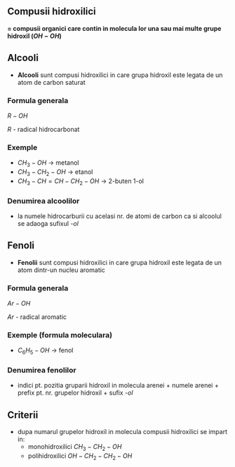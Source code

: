 ## Compusii hidroxilici

**= compusii organici care contin in molecula lor una sau mai multe grupe hidroxil ($OH-OH$)**

## Alcooli

-   **Alcooli** sunt compusi hidroxilici in care grupa hidroxil este legata de un atom de carbon saturat

### Formula generala

$R-OH$

$R$ - radical hidrocarbonat

### Exemple

-   $CH_3-OH$ -> metanol
-   $CH_3-CH_2-OH$ -> etanol
-   $CH_3-CH=CH-CH_2-OH$ -> 2-buten 1-ol

### Denumirea alcoolilor

-   la numele hidrocarburii cu acelasi nr. de atomi de carbon ca si alcoolul se adaoga sufixul _-ol_

## Fenoli

-   **Fenolii** sunt compusi hidroxilici in care grupa hidroxil este legata de un atom dintr-un nucleu aromatic

### Formula generala

$Ar-OH$

$Ar$ - radical aromatic

### Exemple (formula moleculara)

-   $C_6H_5-OH$ -> fenol

### Denumirea fenolilor

-   indici pt. pozitia gruparii hidroxil in molecula arenei + numele arenei + prefix pt. nr. grupelor hidroxil + sufix _-ol_

## Criterii

-   dupa numarul grupelor hidroxil in molecula compusii hidroxilici se impart in:
    -   monohidroxilici $CH_3-CH_2-OH$
    -   polihidroxilici $OH-CH_2-CH_2-OH$
